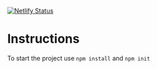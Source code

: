 [![Netlify Status](https://api.netlify.com/api/v1/badges/fe1be7d5-14cf-4961-9ef2-84aee5bcfe7b/deploy-status)](https://app.netlify.com/sites/calendar-reminder-demo/deploys)

# Instructions  
To start the project use `npm install` and `npm init`
